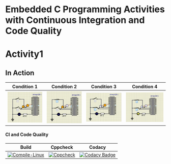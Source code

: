 # Embedded C Programming Activities with Continuous Integration and Code Quality

# Activity1

## In Action

|Condition 1|Condition 2|Condition 3| Condition 4|
|:--:|:--:|:--:|:--:|
| ![Condition1](https://github.com/JeevakRaj/Embedded_C_Projects/blob/main/Activity1/simulation/Both%20swith%20are%20open.JPG) |![Condition2](https://github.com/JeevakRaj/Embedded_C_Projects/blob/main/Activity1/simulation/One%20switch%20is%20open.JPG)|![Condition3](https://github.com/JeevakRaj/Embedded_C_Projects/blob/main/Activity1/simulation/condition3.JPG)|![Condition4](https://github.com/JeevakRaj/Embedded_C_Projects/blob/main/Activity1/simulation/both%20are%20closed.JPG)|


#### CI and Code Quality

|Build|Cppcheck|Codacy|
|:--:|:--:|:--:|
|[![Compile-Linux](https://github.com/JeevakRaj/Embedded_C_Projects/actions/workflows/Act1_Compile.yml/badge.svg)](https://github.com/JeevakRaj/Embedded_C_Projects/actions/workflows/Act1_Compile.yml)|[![Cppcheck](https://github.com/JeevakRaj/Embedded_C_Projects/actions/workflows/Act1_CodeQuality.yml/badge.svg)](https://github.com/JeevakRaj/Embedded_C_Projects/actions/workflows/Act1_CodeQuality.yml)|[![Codacy Badge](https://app.codacy.com/project/badge/Grade/748534476bd44955b64041a3571ae381)](https://www.codacy.com/gh/JeevakRaj/Embedded_C_Projects/dashboard?utm_source=github.com&amp;utm_medium=referral&amp;utm_content=JeevakRaj/Embedded_C_Projects&amp;utm_campaign=Badge_Grade)|


